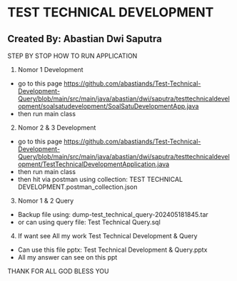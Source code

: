 <h1>TEST TECHNICAL DEVELOPMENT</h1>
<h2>Created By: Abastian Dwi Saputra</h2>

STEP BY STOP HOW TO RUN APPLICATION
1. Nomor 1 Development
- go to this page 
https://github.com/abastiands/Test-Technical-Development-Query/blob/main/src/main/java/abastian/dwi/saputra/testtechnicaldevelopment/soalsatudevelopment/SoalSatuDevelopmentApp.java
- then run main class
2. Nomor 2 & 3 Development
- go to this page
https://github.com/abastiands/Test-Technical-Development-Query/blob/main/src/main/java/abastian/dwi/saputra/testtechnicaldevelopment/TestTechnicalDevelopmentApplication.java
- then run main class
- then hit via postman using collection: TEST TECHNICAL DEVELOPMENT.postman_collection.json
3. Nomor 1 & 2 Query
- Backup file using: dump-test_technical_query-202405181845.tar
- or can using query file: Test Technical Query.sql
4. If want see All my work Test Technical Development & Query
- Can use this file pptx: Test Technical Development & Query.pptx
- All my answer can see on this ppt

THANK FOR ALL
GOD BLESS YOU

